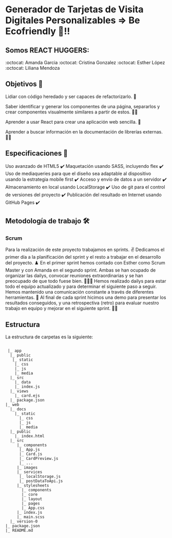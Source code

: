 # Generador de Tarjetas de Visita Digitales Personalizables => Be Ecofriendly 🌱!!

## Somos REACT HUGGERS:
:octocat: Amanda Garcia 
:octocat: Cristina Gonzalez
:octocat: Esther López 
:octocat: Liliana Mendoza 

## Objetivos 🎯

Lidiar con código heredado y ser capaces de refactorizarlo. 🤯

Saber identificar y generar los componentes de una página, separarlos y crear componentes visualmente similares a partir de estos. 👩‍💻

Aprender a usar React para crear una aplicación web sencilla. 🤬

Aprender a buscar información en la documentación de librerías externas. 🕵️‍♀️


## Especificaciones 📜
Uso avanzado de HTML5 ✔️
Maquetación usando SASS, incluyendo flex ✔️
Uso de mediaqueries para que el diseño sea adaptable al dispositivo usando la estrategia mobile first ✔️
Acceso y envío de datos a un servidor ✔️
Almacenamiento en local usando LocalStorage ✔️
Uso de git para el control de versiones del proyecto ✔️
Publicación del resultado en Internet usando GitHub Pages ✔️

## Metodología de trabajo 🛠️
### Scrum
Para la realización de este proyecto trabajamos en  sprints. ✌️
Dedicamos el primer día a la planificación del sprint y el resto a trabajar en el desarrollo del proyecto. ♟️
En el primer sprint hemos contado con Esther como Scrum Master y con Amanda en el segundo sprint. Ambas se han ocupado de organizar las dailys, convocar reuniones extraordinarias y se han preocupado de que todo fuese bien. 🧘🏻‍♀️
Hemos realizado dailys para estar todo el equipo actualizado y para determinar el siguiente paso a seguir. Hemos mantenido una comunicación constante a través de diferentes herramientas. 🌇
Al final de cada sprint hicimos una demo para presentar los resultados conseguidos, y una retrospectiva (retro) para evaluar nuestro trabajo en equipo y mejorar en el siguiente sprint. 👩‍🏫

## Estructura
La estructura de carpetas es la siguiente:

```

 |_ app
  |_ public
   |_ static
    |_ css
    |_ js
    |_ media   
  |_ src
    |_ data
    |_ index.js
  |_ views
    |_ card.ejs
  |_ package.json
|_ web
  |_ docs
    |_ static
      |_ css
      |_ js
      |_ media  
  |_ public
    |_ index.html
  |_ src
     |_ components
      |_ App.js
      |_ Card.js
      |_ CardPreview.js
      |_ ...
     |_ images
     |_ services
      |_ localStorage.js
      |_ postDataToApi.js  
     |_ stylesheets
       |_ components
       |_ core
       |_ layout
       |_ pages
       |_ App.css
     |_ index.js
     |_ main.scss
  |_ version-0
|_ package.json
|_ README.md


```
